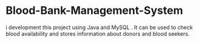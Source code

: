 # Blood-Bank-Management-System
i development this project using Java and MySQL . It can be used to check blood availability and stores information about donors and blood seekers.
